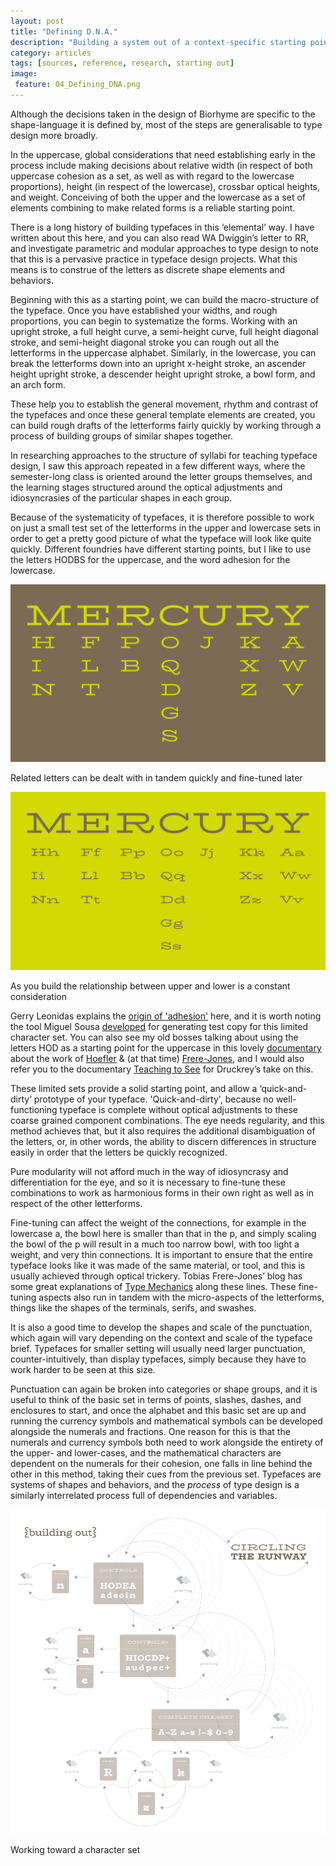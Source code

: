 ```yaml
---
layout: post
title: "Defining D.N.A."
description: "Building a system out of a context-specific starting point"
category: articles
tags: [sources, reference, research, starting out]
image: 
 feature: 04_Defining_DNA.png
---
```


Although the decisions taken in the design of Biorhyme are specific to the shape-language it is defined by, most of the steps are generalisable to type design more broadly. 

In the uppercase, global considerations that need establishing early in the process include making decisions about relative width (in respect of both uppercase cohesion as a set, as well as with regard to the lowercase proportions), height (in respect of the lowercase), crossbar optical heights, and weight. Conceiving of both the upper and the lowercase as a set of elements combining to make related forms is a reliable starting point. 

There is a long history of building typefaces in this ‘elemental’ way. I have written about this here, and you can also read WA Dwiggin’s letter to RR, and investigate parametric and modular approaches to type design to note that this is a pervasive practice in typeface design projects. What this means is to construe of the letters as discrete shape elements and behaviors.
 
Beginning with this as a starting point, we can build the macro-structure of the typeface. Once you have established your widths, and rough proportions, you can begin to systematize the forms. Working with an upright stroke, a full height curve, a semi-height curve, full height diagonal stroke, and semi-height diagonal stroke you can rough out all the letterforms in the uppercase alphabet. Similarly, in the lowercase, you can break the letterforms down into an upright x-height stroke, an ascender height upright stroke, a descender height upright stroke, a bowl form, and an arch form. 

These help you to establish the general movement, rhythm and contrast of the typefaces and once these general template elements are created, you can build rough drafts of the letterforms fairly quickly by working through a process of building groups of similar shapes together. 

In researching approaches to the structure of syllabi for teaching typeface design, I saw this approach repeated in a few different ways, where the semester-long class is oriented around the letter groups themselves, and the learning stages structured around the optical adjustments and idiosyncrasies of the particular shapes in each group. 

Because of the systematicity of typefaces, it is therefore possible to work on just a small test set of the letterforms in the upper and lowercase sets in order to get a pretty good picture of what the typeface will look like quite quickly. Different foundries have different starting points, but I like to use the letters HODBS for the uppercase, and the word adhesion for the lowercase. 

![Building out from an existing set](../images/Building_01.png)
<figcaption>Related letters can be dealt with in tandem quickly and fine-tuned later</figcaption>

![As you build the relationship between upper and lower is a constant consideration](../images/Building_02.png)
<figcaption>As you build the relationship between upper and lower is a constant consideration</figcaption>


Gerry Leonidas explains the [origin of 'adhesion'](https://vimeo.com/63253165) here, and it is worth noting the tool Miguel Sousa [developed](http://adhesiontext.com/) for generating test copy for this limited character set. You can also see my old bosses talking about using the letters HOD as a starting point for the uppercase in this lovely [documentary](http://link.brightcove.com/services/player/bcpid1101641210001?bckey=AQ~~,AAAAFszvN_E~,eZf4LHSb1ZC282zP46-OItX4CwHvhUlo&bctid=2318784886001) about the work of [Hoefler](http://www.typography.com//) & (at that time) [Frere-Jones](https://frerejones.com/), and I would also refer you to the documentary [Teaching to See](http://teachingtosee.org/film/TeachingToSee.html) for Druckrey’s take on this. 

These limited sets provide a solid starting point, and allow a ‘quick-and-dirty’ prototype of your typeface. 'Quick-and-dirty', because no well-functioning typeface is complete without optical adjustments to these coarse grained component combinations. The eye needs regularity, and this method achieves that, but it also requires the additional disambiguation of the letters, or, in other words, the ability to discern differences in structure easily in order that the letters be quickly recognized. 

Pure modularity will not afford much in the way of idiosyncrasy and differentiation for the eye, and so it is necessary to fine-tune these combinations to work as harmonious forms in their own right as well as in respect of the other letterforms. 

Fine-tuning can affect the weight of the connections, for example in the lowercase a, the bowl here is smaller than that in the p, and simply scaling the bowl of the p will result in a much too narrow bowl, with too light a weight, and very thin connections. It is important to ensure that the entire typeface looks like it was made of the same material, or tool, and this is usually achieved through optical trickery. Tobias Frere-Jones’ blog has some great explanations of [Type Mechanics](https://frerejones.com/blog/typeface-mechanics-001) along these lines. These fine-tuning aspects also run in tandem with the micro-aspects of the letterforms, things like the shapes of the terminals, serifs, and swashes. 

It is also a good time to develop the shapes and scale of the punctuation, which again will vary depending on the context and scale of the typeface brief. Typefaces for smaller setting will usually need larger punctuation, counter-intuitively, than display typefaces, simply because they have to work harder to be seen at this size. 

Punctuation can again be broken into categories or shape groups, and it is useful to think of the basic set in terms of points, slashes, dashes, and enclosures to start, and once the alphabet and this basic set are up and running the currency symbols and mathematical symbols can be developed alongside the numerals and fractions. One reason for this is that the numerals and currency symbols both need to work alongside the entirety of the upper- and lower-cases, and the mathematical characters are dependent on the numerals for their cohesion, one falls in line behind the other in this method, taking their cues from the previous set. Typefaces are systems of shapes and behaviors, and the *process* of type design is a similarly interrelated process full of dependencies and variables. 

![Type Design Process](../images/Building_Out.png)
<figcaption>Working toward a character set</figcaption>





